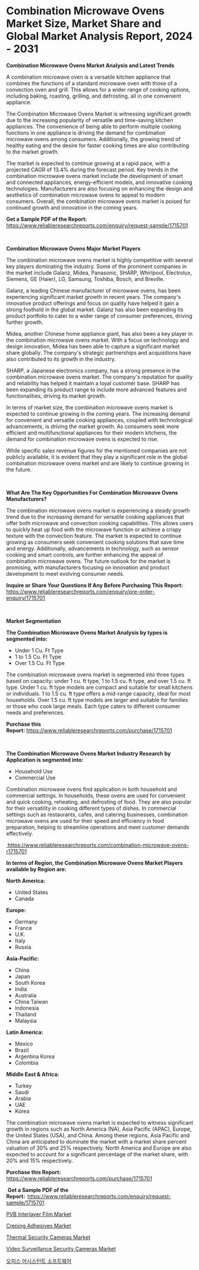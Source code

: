 <p><h1>Combination Microwave Ovens Market Size, Market Share and Global Market Analysis Report, 2024 - 2031</h1></p><p><strong>Combination Microwave Ovens Market Analysis and Latest Trends</strong></p>
<p><p>A combination microwave oven is a versatile kitchen appliance that combines the functions of a standard microwave oven with those of a convection oven and grill. This allows for a wider range of cooking options, including baking, roasting, grilling, and defrosting, all in one convenient appliance.</p><p>The Combination Microwave Ovens Market is witnessing significant growth due to the increasing popularity of versatile and time-saving kitchen appliances. The convenience of being able to perform multiple cooking functions in one appliance is driving the demand for combination microwave ovens among consumers. Additionally, the growing trend of healthy eating and the desire for faster cooking times are also contributing to the market growth.</p><p>The market is expected to continue growing at a rapid pace, with a projected CAGR of 13.4% during the forecast period. Key trends in the combination microwave ovens market include the development of smart and connected appliances, energy-efficient models, and innovative cooking technologies. Manufacturers are also focusing on enhancing the design and aesthetics of combination microwave ovens to appeal to modern consumers. Overall, the combination microwave ovens market is poised for continued growth and innovation in the coming years.</p></p>
<p><strong>Get a Sample PDF of the Report:&nbsp;</strong> <a href="https://www.reliableresearchreports.com/enquiry/request-sample/1715701">https://www.reliableresearchreports.com/enquiry/request-sample/1715701</a></p>
<p>&nbsp;</p>
<p><strong>Combination Microwave Ovens Major Market Players</strong></p>
<p><p>The combination microwave ovens market is highly competitive with several key players dominating the industry. Some of the prominent companies in the market include Galanz, Midea, Panasonic, SHARP, Whirlpool, Electrolux, Siemens, GE (Haier), LG, Samsung, Toshiba, Bosch, and Breville.</p><p>Galanz, a leading Chinese manufacturer of microwave ovens, has been experiencing significant market growth in recent years. The company's innovative product offerings and focus on quality have helped it gain a strong foothold in the global market. Galanz has also been expanding its product portfolio to cater to a wider range of consumer preferences, driving further growth.</p><p>Midea, another Chinese home appliance giant, has also been a key player in the combination microwave ovens market. With a focus on technology and design innovation, Midea has been able to capture a significant market share globally. The company's strategic partnerships and acquisitions have also contributed to its growth in the industry.</p><p>SHARP, a Japanese electronics company, has a strong presence in the combination microwave ovens market. The company's reputation for quality and reliability has helped it maintain a loyal customer base. SHARP has been expanding its product range to include more advanced features and functionalities, driving its market growth.</p><p>In terms of market size, the combination microwave ovens market is expected to continue growing in the coming years. The increasing demand for convenient and versatile cooking appliances, coupled with technological advancements, is driving the market growth. As consumers seek more efficient and multifunctional appliances for their modern kitchens, the demand for combination microwave ovens is expected to rise.</p><p>While specific sales revenue figures for the mentioned companies are not publicly available, it is evident that they play a significant role in the global combination microwave ovens market and are likely to continue growing in the future.</p></p>
<p>&nbsp;</p>
<p><strong>What Are The Key Opportunities For Combination Microwave Ovens Manufacturers?</strong></p>
<p><p>The combination microwave ovens market is experiencing a steady growth trend due to the increasing demand for versatile cooking appliances that offer both microwave and convection cooking capabilities. This allows users to quickly heat up food with the microwave function or achieve a crispy texture with the convection feature. The market is expected to continue growing as consumers seek convenient cooking solutions that save time and energy. Additionally, advancements in technology, such as sensor cooking and smart controls, are further enhancing the appeal of combination microwave ovens. The future outlook for the market is promising, with manufacturers focusing on innovation and product development to meet evolving consumer needs.</p></p>
<p><strong>Inquire or Share Your Questions If Any Before Purchasing This Report:</strong> <a href="https://www.reliableresearchreports.com/enquiry/pre-order-enquiry/1715701">https://www.reliableresearchreports.com/enquiry/pre-order-enquiry/1715701</a></p>
<p>&nbsp;</p>
<p><strong>Market Segmentation</strong></p>
<p><strong>The Combination Microwave Ovens Market Analysis by types is segmented into:</strong></p>
<p><ul><li>Under 1 Cu. Ft Type</li><li>1 to 1.5 Cu. Ft Type</li><li>Over 1.5 Cu. Ft Type</li></ul></p>
<p><p>The combination microwave ovens market is segmented into three types based on capacity: under 1 cu. ft type, 1 to 1.5 cu. ft type, and over 1.5 cu. ft type. Under 1 cu. ft type models are compact and suitable for small kitchens or individuals. 1 to 1.5 cu. ft type offers a mid-range capacity, ideal for most households. Over 1.5 cu. ft type models are larger and suitable for families or those who cook large meals. Each type caters to different consumer needs and preferences.</p></p>
<p><strong>Purchase this Report:&nbsp;</strong><a href="https://www.reliableresearchreports.com/purchase/1715701">https://www.reliableresearchreports.com/purchase/1715701</a></p>
<p>&nbsp;</p>
<p><strong>The Combination Microwave Ovens Market Industry Research by Application is segmented into:</strong></p>
<p><ul><li>Household Use</li><li>Commercial Use</li></ul></p>
<p><p>Combination microwave ovens find application in both household and commercial settings. In households, these ovens are used for convenient and quick cooking, reheating, and defrosting of food. They are also popular for their versatility in cooking different types of dishes. In commercial settings such as restaurants, cafes, and catering businesses, combination microwave ovens are used for their speed and efficiency in food preparation, helping to streamline operations and meet customer demands effectively.</p></p>
<p><a href="https://www.reliableresearchreports.com/combination-microwave-ovens-r1715701">&nbsp;https://www.reliableresearchreports.com/combination-microwave-ovens-r1715701</a></p>
<p><strong>In terms of Region, the Combination Microwave Ovens Market Players available by Region are:</strong></p>
<p>
    <p> <strong> North America: </strong>
        <ul>
            <li>United States</li>
            <li>Canada</li>
        </ul>
        </p> 
    <p> <strong> Europe: </strong>
        <ul>
            <li>Germany</li>
            <li>France</li>
            <li>U.K.</li>
            <li>Italy</li>
            <li>Russia</li>
        </ul>
        </p> 
    <p> <strong> Asia-Pacific: </strong>
        <ul>
            <li>China</li>
            <li>Japan</li>
            <li>South Korea</li>
            <li>India</li>
            <li>Australia</li>
            <li>China Taiwan</li>
            <li>Indonesia</li>
            <li>Thailand</li>
            <li>Malaysia</li>
        </ul>
        </p> 
    <p> <strong> Latin America: </strong>
        <ul>
            <li>Mexico</li>
            <li>Brazil</li>
            <li>Argentina Korea</li>
            <li>Colombia</li>
        </ul>
        </p> 
    <p> <strong> Middle East & Africa: </strong>
        <ul>
            <li>Turkey</li>
            <li>Saudi</li>
            <li>Arabia</li>
            <li>UAE</li>
            <li>Korea</li>
        </ul>
    </p>
    </p>
<p><p>The combination microwave ovens market is expected to witness significant growth in regions such as North America (NA), Asia Pacific (APAC), Europe, the United States (USA), and China. Among these regions, Asia Pacific and China are anticipated to dominate the market with a market share percent valuation of 30% and 25% respectively. North America and Europe are also expected to account for a significant percentage of the market share, with 20% and 15% respectively.</p></p>
<p><strong>Purchase this Report: </strong><a href="https://www.reliableresearchreports.com/purchase/1715701">https://www.reliableresearchreports.com/purchase/1715701</a></p>
<p>&nbsp;<strong>Get a Sample PDF of the Report:&nbsp;&nbsp;</strong><a href="https://www.reliableresearchreports.com/enquiry/request-sample/1715701">https://www.reliableresearchreports.com/enquiry/request-sample/1715701</a></p>
<p><strong></strong></p>
<p><p><a href="https://issuu.com/reportprime-2/docs/pvb-interlayer-film-market-size-2030.pptx">PVB Interlayer Film Market</a></p><p><a href="https://issuu.com/reportprime-2/docs/creping-adhesives-market-size-2030.pptx">Creping Adhesives Market</a></p><p><a href="https://github.com/irfadac/Market-Research-Report-List-3/blob/main/thermal-security-cameras-market.md">Thermal Security Cameras Market</a></p><p><a href="https://github.com/myacatherineblakecaczo9vcsw/Market-Research-Report-List-2/blob/main/video-surveillance-security-cameras-market.md">Video Surveillance Security Cameras Market</a></p><p><a href="https://github.com/ZacharyScthmitt4465/Market-Research-Report-List-1/blob/main/564322627272.md">오피스 어시스턴트 소프트웨어</a></p></p>